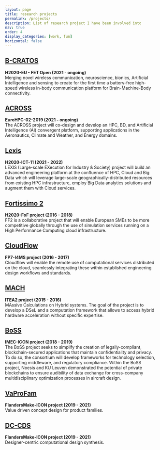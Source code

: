 ```yaml
---
layout: page
title: research projects
permalink: /projects/
description: List of research project I have been involved into
nav: true
order: 4
display_categories: [work, fun]
horizontal: false
---
```


## [B-CRATOS](https://www.b-cratos.eu)
**H2020-EU - FET Open (2021 - ongoing)**  
Merging novel wireless communication, neuroscience, bionics, Artificial Intelligence and sensing to create for the first time a battery-free high-speed wireless in-body communication platform for Brain-Machine-Body connectivity.

## [ACROSS](https://www.acrossproject.eu)
**EuroHPC-02-2019 (2021 - ongoing)**  
The ACROSS project will co-design and develop an HPC, BD, and Artificial Intelligence (AI) convergent platform, supporting applications in the Aeronautics, Climate and Weather, and Energy domains.

## [Lexis](https://cordis.europa.eu/project/id/825532)
**H2020-ICT-11 (2021 - 2022)**  
LEXIS (Large-scale EXecution for Industry & Society) project will build an advanced engineering platform at the confluence of HPC, Cloud and Big Data which will leverage large-scale geographically-distributed resources from existing HPC infrastructure, employ Big Data analytics solutions and augment them with Cloud services.

## [Fortissimo 2](https://www.fortissimo-project.eu/)
**H2020-FoF project (2016 - 2018)**  
FF2 is a collaborative project that will enable European SMEs to be more competitive globally through the use of simulation services running on a High Performance Computing cloud infrastructure.

## [CloudFlow](http://www.eu-cloudflow.eu/)
**FP7-I4MS project (2016 - 2017)**  
Cloudflow will enable the remote use of computational services distributed on the cloud, seamlessly integrating these within established engineering design workflows and standards.

## [MACH](https://itea3.org/project/mach.html)
**ITEA2 project (2015 - 2016)**  
MAssive Calculations on Hybrid systems. The goal of the project is to develop a DSeL and a computation framework that allows to access hybrid hardware acceleration without specific expertise.

## [BoSS](https://www.imec-int.com/en/what-we-offer/research-portfolio/boss)
**IMEC-ICON project (2018 - 2019)**  
The BoSS project seeks to simplify the creation of legally-compliant, blockchain-secured applications that maintain confidentiality and privacy. To do so, the consortium will develop frameworks for technology selection, supporting middleware, and regulatory compliance.
Within the BoSS project, Noesis and KU Leuven demonstrated the potential of private blockchains to ensure audibility of data exchange for cross-company multidisciplinary optimization processes in aircraft design.

## [VaProFam](https://www.flandersmake.be/en/research/design-optimisation)
**FlandersMake-ICON project (2019 - 2021)**  
Value driven concept design for product families.

## [DC-CDS](https://researchportal.be/en/project/designer-centric-computational-design-synthesis)
**FlandersMake-ICON project (2019 - 2021)**  
Designer-centric computational design synthesis.

